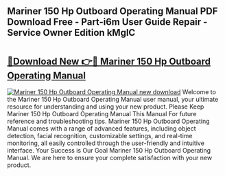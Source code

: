 ## Mariner 150 Hp Outboard Operating Manual PDF Download Free - Part-i6m User Guide Repair - Service Owner Edition kMglC

# <h2><a href="http://bc4837.oget.top/?id=Mariner+150+Hp+Outboard+Operating+Manual">🔗Download New 👉🔴 Mariner 150 Hp Outboard Operating Manual</a></h2>

[![Mariner 150 Hp Outboard Operating Manual new download](https://i.imgur.com/5g1atiW.png)](http://bc4837.oget.top/?id=Mariner+150+Hp+Outboard+Operating+Manual)
Welcome to the Mariner 150 Hp Outboard Operating Manual user manual, your ultimate resource for understanding and using your new product. Please Keep Mariner 150 Hp Outboard Operating Manual This Manual For future reference and troubleshooting tips. Mariner 150 Hp Outboard Operating Manual comes with a range of advanced features, including object detection, facial recognition, customizable settings, and real-time monitoring, all easily controlled through the user-friendly and intuitive interface. Your Success is Our Goal Mariner 150 Hp Outboard Operating Manual. We are here to ensure your complete satisfaction with your new product.
